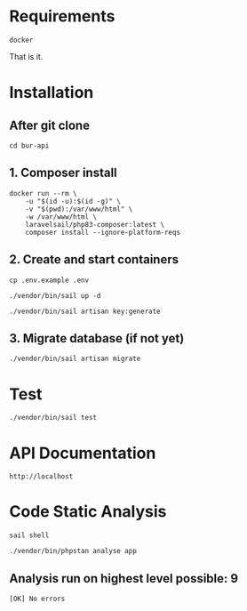 # Requirements

``` docker ```

That is it.

# Installation

## After git clone

``` cd bur-api ```

## 1. Composer install

```
docker run --rm \
    -u "$(id -u):$(id -g)" \
    -v "$(pwd):/var/www/html" \
    -w /var/www/html \
    laravelsail/php83-composer:latest \
    composer install --ignore-platform-reqs
```

## 2. Create and start containers

``` cp .env.example .env ```

``` ./vendor/bin/sail up -d ```

``` ./vendor/bin/sail artisan key:generate  ```


## 3. Migrate database (if not yet)

``` ./vendor/bin/sail artisan migrate ```

# Test

``` ./vendor/bin/sail test ```


# API Documentation

``` http://localhost ```

# Code Static Analysis

``` sail shell ```

``` ./vendor/bin/phpstan analyse app ```

## Analysis run on highest level possible: 9

``` [OK] No errors ```
